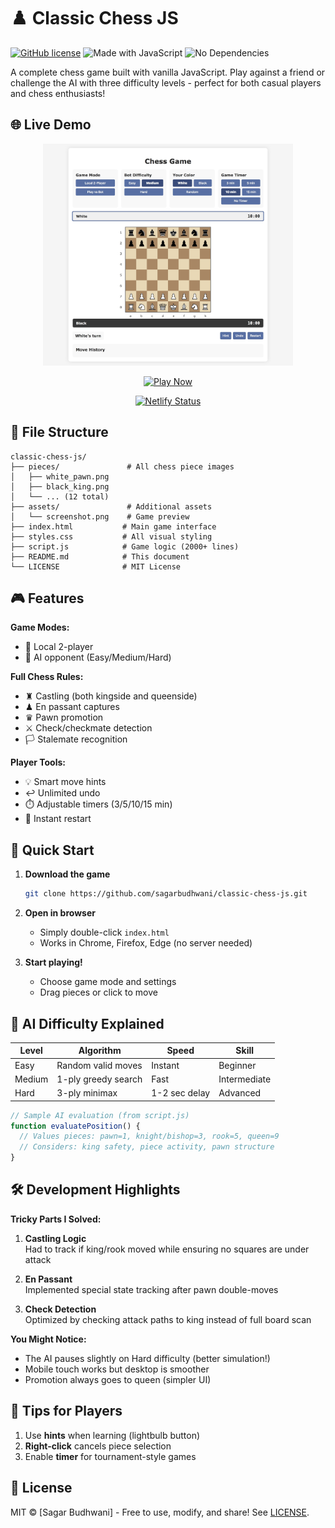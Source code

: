 # ♟️ Classic Chess JS 

[![GitHub license](https://img.shields.io/badge/license-MIT-blue)](LICENSE)
![Made with JavaScript](https://img.shields.io/badge/JavaScript-100%25-yellow)
![No Dependencies](https://img.shields.io/badge/dependencies-None-success)

A complete chess game built with vanilla JavaScript. Play against a friend or challenge the AI with three difficulty levels - perfect for both casual players and chess enthusiasts!

## 🌐 Live Demo

<div align="center">
  <img src="assets/screenshot.png" alt="Chess Game Preview" width="400">
  
  [![Play Now](https://img.shields.io/badge/Play_Online-Live_Demo-brightgreen?style=for-the-badge)](https://classic-chess.netlify.app/)
  
  [![Netlify Status](https://api.netlify.com/api/v1/badges/c9559a94-db27-4e75-acd1-8d8dce94b49c/deploy-status)](https://app.netlify.com/sites/classic-chess/overview)
</div>

## 📂 File Structure

```
classic-chess-js/
├── pieces/               # All chess piece images
│   ├── white_pawn.png
│   ├── black_king.png
│   └── ... (12 total)
├── assets/               # Additional assets
│   └── screenshot.png    # Game preview
├── index.html           # Main game interface
├── styles.css           # All visual styling
├── script.js            # Game logic (2000+ lines)
├── README.md            # This document
└── LICENSE              # MIT License
```

## 🎮 Features

**Game Modes:**
- 👥 Local 2-player
- 🤖 AI opponent (Easy/Medium/Hard)

**Full Chess Rules:**
- ♜ Castling (both kingside and queenside)
- ♟ En passant captures
- ♛ Pawn promotion
- ⚔️ Check/checkmate detection
- 🏳️ Stalemate recognition

**Player Tools:**
- 💡 Smart move hints
- ↩️ Unlimited undo
- ⏱️ Adjustable timers (3/5/10/15 min)
- 🔄 Instant restart

## 🚀 Quick Start

1. **Download the game**
   ```bash
   git clone https://github.com/sagarbudhwani/classic-chess-js.git
   
2. **Open in browser**
   - Simply double-click `index.html`
   - Works in Chrome, Firefox, Edge (no server needed)

3. **Start playing!**
   - Choose game mode and settings
   - Drag pieces or click to move

## 🤖 AI Difficulty Explained

| Level  | Algorithm | Speed | Skill |
|--------|-----------|-------|-------|
| Easy   | Random valid moves | Instant | Beginner |
| Medium | 1-ply greedy search | Fast | Intermediate |
| Hard   | 3-ply minimax | 1-2 sec delay | Advanced |

```javascript
// Sample AI evaluation (from script.js)
function evaluatePosition() {
  // Values pieces: pawn=1, knight/bishop=3, rook=5, queen=9
  // Considers: king safety, piece activity, pawn structure
}
```

## 🛠️ Development Highlights

**Tricky Parts I Solved:**
1. **Castling Logic**  
   Had to track if king/rook moved while ensuring no squares are under attack

2. **En Passant**  
   Implemented special state tracking after pawn double-moves

3. **Check Detection**  
   Optimized by checking attack paths to king instead of full board scan

**You Might Notice:**
- The AI pauses slightly on Hard difficulty (better simulation!)
- Mobile touch works but desktop is smoother
- Promotion always goes to queen (simpler UI)

## 🌟 Tips for Players

1. Use **hints** when learning (lightbulb button)
2. **Right-click** cancels piece selection
3. Enable **timer** for tournament-style games

## 📜 License

MIT © [Sagar Budhwani] - Free to use, modify, and share! See [LICENSE](LICENSE).
